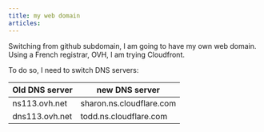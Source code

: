 ```yaml
---
title: my web domain
articles:
---
```


Switching from github subdomain, I am going to have my own web domain. Using
a French registrar, OVH, I am trying Cloudfront.

To do so, I need to switch DNS servers:

| Old DNS server | new DNS server           |
| -------------- | ------------------------ |
| ns113.ovh.net  | sharon.ns.cloudflare.com |
| dns113.ovh.net | todd.ns.cloudflare.com   |

